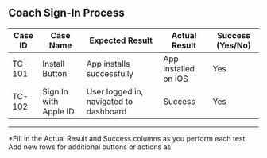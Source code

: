 ## Coach Sign-In Process

| Case ID | Case Name                  | Expected Result                        | Actual Result         | Success (Yes/No) |
|---------|----------------------------|----------------------------------------|----------------------|------------------|
| TC-101  | Install Button             | App installs successfully              | App installed on iOS | Yes              |
| TC-102  | Sign In with Apple ID      | User logged in, navigated to dashboard | Success              | Yes              |

---

*Fill in the Actual Result and Success columns as you perform each test. Add new rows for additional buttons or actions as